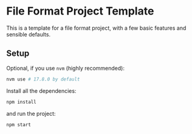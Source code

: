# File Format Project Template

This is a template for a file format project, with a few basic features and sensible defaults.

## Setup

Optional, if you use `nvm` (highly recommended):

```bash
nvm use # 17.8.0 by default
```

Install all the dependencies:

```bash
npm install
```

and run the project:

```bash
npm start
```
